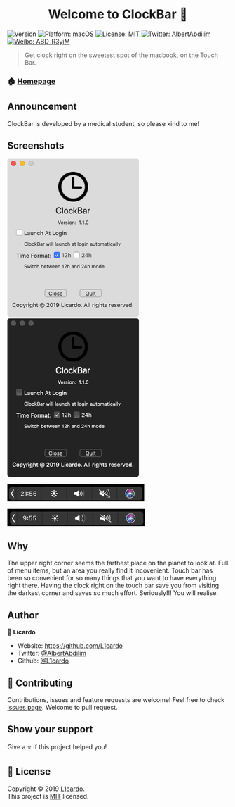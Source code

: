 <h1 align="center">Welcome to ClockBar 👋</h1>
<p>
  <img alt="Version" src="https://img.shields.io/badge/version-1.1.0-blue.svg?cacheSeconds=2592000" />
  <img alt="Platform: macOS" src="https://img.shields.io/badge/platform-macOS-orange" />
  <a href="https://raw.githubusercontent.com/L1cardo/ClockBar/master/LICENSE" target="_blank">
    <img alt="License: MIT" src="https://img.shields.io/badge/License-MIT-yellow.svg" />
  </a>
  <a href="https://twitter.com/AlbertAbdilim" target="_blank">
    <img alt="Twitter: AlbertAbdilim" src="https://img.shields.io/twitter/follow/AlbertAbdilim.svg?style=social" />
  </a>
  <a href="https://twitter.com/AlbertAbdilim" target="_blank">
    <img alt="Weibo: ABD_R3yiM" src="https://img.shields.io/badge/微博-@ABD_R3yiM-red.svg" />
  </a>
</p>

> Get clock right on the sweetest spot of the macbook, on the Touch Bar.

### 🏠 [Homepage](https://github.com/L1cardo/ClockBar)

## Announcement

ClockBar is developed by a medical student, so please kind to me!

## Screenshots

![image](Screenshots/ScreenShot1.png)
![image](Screenshots/ScreenShot2.png)

![image](Screenshots/TouchBarShot1.png)

![image](Screenshots/TouchBarShot2.png)

## Why

The upper right corner seems the farthest place on the planet to look at. Full of menu items, but an area you really find it incovenient. Touch bar has been so convenient for so many things that you want to have everything right there. Having the clock right on the touch bar save you from visiting the darkest corner and saves so much effort. Seriously!!! You will realise.

## Author

👤 **Licardo**

* Website: https://github.com/L1cardo
* Twitter: [@AlbertAbdilim](https://twitter.com/AlbertAbdilim)
* Github: [@L1cardo](https://github.com/L1cardo)

## 🤝 Contributing

Contributions, issues and feature requests are welcome!
Feel free to check [issues page](https://github.com/L1cardo/ClockBar/issues).
Welcome to pull request.

## Show your support

Give a ⭐️ if this project helped you!

## 📝 License

Copyright © 2019 [L1cardo](https://github.com/L1cardo).<br />
This project is [MIT](https://raw.githubusercontent.com/L1cardo/ClockBar/master/LICENSE) licensed.
